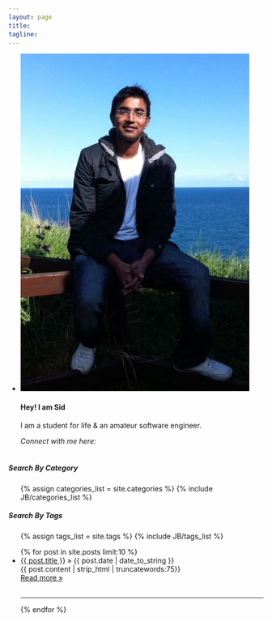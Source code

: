 ```yaml
---
layout: page
title: 
tagline: 
---
```

<!-- {% include JB/setup %} -->
<div class="row">
<div class="span3">
<ul class="thumbnails">
              <li class="span3">
                <div class="thumbnail">
                  <img alt="Profile Image" style="" src="portfolioimage.jpg"><!-- width: 300px; height: 200px; -->
                  <div class="caption">
                    <h4>Hey! I am Sid</h4>
                    <p>I am a student for life &amp; an amateur software engineer.</p>
                    <em>Connect with me here:</em>
                    <br/><br/>
                    <div class="socialicons">
                      <a href="mailto:siddharthkpandey@gmail.com" title="Write a Mail to me"><span class="icon-mail" aria-hidden="true"></span></a>
                      <a href="https://plus.google.com/100899021987885665718" title="Link to Google Plus Profile"><span class="icon-google-plus" aria-hidden="true"></span></a>
                      <a href="https://www.facebook.com/sidp28" title="Link to Facebook Profile"><span class="icon-facebook" aria-hidden="true"></span></a>
                      <a href="https://twitter.com/siddharthp28" title="Link to Twitter Profile"><span class="icon-twitter" aria-hidden="true"></span></a>
                      <a href="http://uk.linkedin.com/in/siddharthkpandey/" title="Link to LinkedIn Profile"><span class="icon-linkedin" aria-hidden="true"></span></a>
                      <a href="http://stackoverflow.com/users/1211329/yoda" title="Link to Stackoverflow Profile"><span class="icon-stackoverflow" aria-hidden="true"></span></a><a href="https://github.com/siddharth-pandey" title="Link to Github Profile"><span class="icon-github" aria-hidden="true"></span></a>
                      <a href="https://gist.github.com/siddharth-pandey" title="Link to Gist (Snippets)"><span class="icon-github-2" aria-hidden="true"></span></a>
                      </div>
                    </div>
                </div>
              </li>
</ul>
<div class="well">
  <h5>Search By Category</h5>
<ul class="tag_box inline">
  {% assign categories_list = site.categories %}
  {% include JB/categories_list %}
</ul>

<h5>Search By Tags</h5>
<ul class="tag_box inline">
  {% assign tags_list = site.tags %}  
  {% include JB/tags_list %}
</ul>

</div>

</div>
<div class="span9">
  <div class="postspreview">
  <ul>
    {% for post in site.posts limit:10 %}
    <li><a href="{{ BASE_PATH }}{{ post.url }}">{{ post.title }}</a> &raquo; <span>{{ post.date | date_to_string }}</span> </li>
        {{ post.content | strip_html | truncatewords:75}} <br/><a href="{{ post.url }}" class="btn pull-right">Read more &raquo;</a><br/><br/>
    <hr/>
    {% endfor %}

  </ul>
</div>
</div>
</div>




